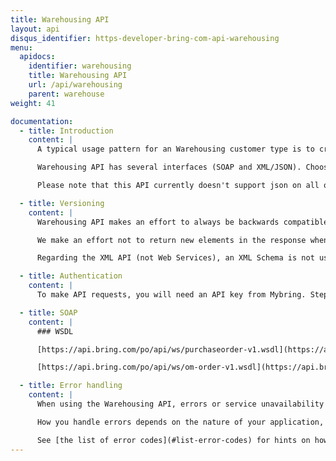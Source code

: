 ```yaml
---
title: Warehousing API
layout: api
disqus_identifier: https-developer-bring-com-api-warehousing
menu:
  apidocs:
    identifier: warehousing
    title: Warehousing API
    url: /api/warehousing
    parent: warehouse
weight: 41

documentation:
  - title: Introduction
    content: |
      A typical usage pattern for an Warehousing customer type is to create an order in Order Management that will go to the correct warehouse for picking, packing and sending. Then follow up with creating a packing list from the warehouse with transport information. All steps can be followed in Mybring Order Management.

      Warehousing API has several interfaces (SOAP and XML/JSON). Choose the option that fits your needs best (see table below). The XML/JSON interface is the core interface with complete functionality.

      Please note that this API currently doesn't support json on all of its methods yet. Look in the example section to see which are supported.

  - title: Versioning
    content: |
      Warehousing API makes an effort to always be backwards compatible regarding data format for requests and responses of the Web Service. To achieve this, a SchemaVersion element is used in the request, indicating which version the client is on and what data-format the client expects in the result.

      We make an effort not to return new elements in the response when an old schema version is specified. When changes in the schema are made, the SchemaVersion is incremented by one. The new schema is used at the same endpoint URL as before and uses the same namespace for its XML elements. A TraceMessage element (info message) in the response is added to inform the client that its schema should be updated. Old schema versions might in the future be unsupported.

      Regarding the XML API (not Web Services), an XML Schema is not used at all. Therefore, clients of the XML API are expected to handle new elements that appear. Nevertheless, the response will be backwards compatible in the sense that elements are not renamed or deleted.

  - title: Authentication
    content: |
      To make API requests, you will need an API key from Mybring. Steps for getting a key and description of headers can be found on the general API [Getting Started / Authentication](/api/#authentication) page.

  - title: SOAP
    content: |
      ### WSDL

      [https://api.bring.com/po/api/ws/purchaseorder-v1.wsdl](https://api.bring.com/po/api/ws/purchaseorder-v1.wsdl)

      [https://api.bring.com/po/api/ws/om-order-v1.wsdl](https://api.bring.com/po/api/ws/om-order-v1.wsdl)

  - title: Error handling
    content: |
      When using the Warehousing API, errors or service unavailability can occur, although we do our utmost to prevent any downtime. Thus it is important to use timeouts and other error handling techniques when making requests to the service.

      How you handle errors depends on the nature of your application, but one strategy for handling such situations is by providing a failover if the shipping guide responds with an error or does not respond at all (timeout).

      See [the list of error codes](#list-error-codes) for hints on how to implement error handling.
---
```

